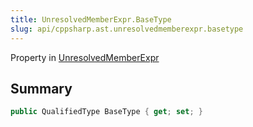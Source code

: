 ```yaml
---
title: UnresolvedMemberExpr.BaseType
slug: api/cppsharp.ast.unresolvedmemberexpr.basetype
---
```

Property in [UnresolvedMemberExpr](/api/cppsharp/ast/unresolvedmemberexpr)

## Summary



```csharp
public QualifiedType BaseType { get; set; }
```

